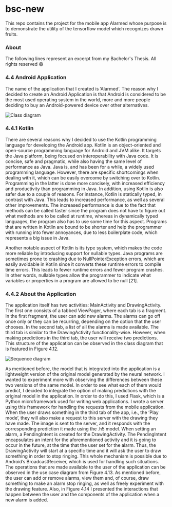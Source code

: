 # bsc-new
This repo contains the project for the mobile app Alarmed whose purpose is to demonstrate the utility of the tensorflow model which recognizes drawn fruits.

### About

The following lines represent an excerpt from my Bachelor's Thesis. All rights reserved :smile:

### 4.4 Android Application

The name of the application that I created is ’Alarmed’.
The reason why I decided to create an Android Application is that Android is considered
to be the most used operating system in the world, more and more people deciding to buy an
Android-powered device over other alternatives.

![Class diagram](https://imgur.com/a/9ripYrX)

### 4.4.1 Kotlin
There are several reasons why I decided to use the Kotlin programming language for developing the Android app.
Kotlin is an object-oriented and open-source programming language for Android and JVM
alike. It targets the Java platform, being focused on interoperability with Java code. It is concise, safe and pragmatic, while also having the same level of performance as Java. Java is,
and has been for a while, a widely used programming language. However, there are specific
shortcomings when dealing with it, which can be easily overcome by switching over to Kotlin.
Programming in the latter is done more concisely, with increased efficiency and productivity
than programming in Java. In addition, using Kotlin is also safer due to a couple of reasons.
For instance, Kotlin is statically typed, in contrast with Java. This leads to increased performance, as well as several other improvements. The increased performance is due to the fact
that methods can be called faster since the program does not have to figure out what methods
are to be called at runtime, whereas in dynamically typed languages, the program also has to
use some time for this aspect.
Programs that are written in Kotlin are bound to be shorter and help the programmer with
running into fewer annoyances, due to less boilerplate code, which represents a big issue in
Java.

Another notable aspect of Kotlin is its type system, which makes the code more reliable by
introducing support for nullable types. Java programs are sometimes prone to crashing due to
NullPointerException errors, which are easily avoidable in Kotlin since it converts these runtime errors to compile time errors. This leads to fewer runtime errors and fewer program crashes. In
other words, nullable types allow the programmer to indicate what variables or properties in a
program are allowed to be null [21].

### 4.4.2 About the Application
The application itself has two activities: MainActivity and DrawingActivity. The first one
consists of a tabbed ViewPager, where each tab is a fragment. In the first fragment, the user
can add new alarms. The alarms can go off once only or they can be recurring, depending on
the option that the user chooses. In the second tab, a list of all the alarms is made available.
The third tab is similar to the DrawingActivity functionality-wise. However, when making
predictions in the third tab, the user will receive two predictions.
This structure of the application can be observed in the class diagram that is featured in
Figure 4.12.

![Sequence diagram](https://imgur.com/eA1gAmZ)

As mentioned before, the model that is integrated into the application is a lightweight version of the original model generated by the neural network. I wanted to experiment more with observing the differences between these two versions of the same model. In order to see what
each of them would predict, I decided to integrate the option of making predictions with the
original model in the application. In order to do this, I used Flask, which is a Python microframework used for writing web applications. I wrote a server using this framework for
handling the requests from the mobile application. When the user draws something in the third
tab of the app, i.e., the ’Play mode’, they will also make a request to this server with the drawing they have made. The image is sent to the server, and it responds with the corresponding
prediction it made using the .h5 model.
When setting an alarm, a PendingIntent is created for the DrawingActivity. The PendingIntent encapsulates an intent for the aforementioned activity and it is going to occur in the future,
at the time that the user set for the alarm. Thus, the DrawingActivity will start at a specific time
and it will ask the user to draw something in order to stop ringing. This whole mechanism is
possible due to Android’s BroadcastReceiver, which is used for handling such situations.
The operations that are made available to the user of the application can be observed in the
use case diagram from Figure 4.13. As mentioned before, the user can add or remove alarms,
view them and, of course, draw something to make an alarm stop ringing, as well as freely
experiment with the drawing feature. Also, in Figure 4.14 I presented the interactions that happen between the user and the components of the application when a new alarm is added.

